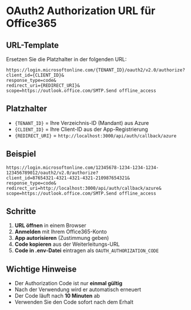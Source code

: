 # OAuth2 Authorization URL für Office365

## URL-Template

Ersetzen Sie die Platzhalter in der folgenden URL:

```
https://login.microsoftonline.com/{TENANT_ID}/oauth2/v2.0/authorize?
client_id={CLIENT_ID}&
response_type=code&
redirect_uri={REDIRECT_URI}&
scope=https://outlook.office.com/SMTP.Send offline_access
```

## Platzhalter

- `{TENANT_ID}` = Ihre Verzeichnis-ID (Mandant) aus Azure
- `{CLIENT_ID}` = Ihre Client-ID aus der App-Registrierung
- `{REDIRECT_URI}` = `http://localhost:3000/api/auth/callback/azure`

## Beispiel

```
https://login.microsoftonline.com/12345678-1234-1234-1234-123456789012/oauth2/v2.0/authorize?
client_id=87654321-4321-4321-4321-210987654321&
response_type=code&
redirect_uri=http://localhost:3000/api/auth/callback/azure&
scope=https://outlook.office.com/SMTP.Send offline_access
```

## Schritte

1. **URL öffnen** in einem Browser
2. **Anmelden** mit Ihrem Office365-Konto
3. **App autorisieren** (Zustimmung geben)
4. **Code kopieren** aus der Weiterleitungs-URL
5. **Code in .env-Datei** eintragen als `OAUTH_AUTHORIZATION_CODE`

## Wichtige Hinweise

- Der Authorization Code ist nur **einmal gültig**
- Nach der Verwendung wird er automatisch erneuert
- Der Code läuft nach **10 Minuten** ab
- Verwenden Sie den Code sofort nach dem Erhalt
